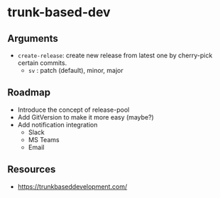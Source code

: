 # trunk-based-dev
## Arguments
- `create-release`: create new release from latest one by cherry-pick certain commits.
    - `sv` : patch (default), minor, major

## Roadmap
- Introduce the concept of release-pool
- Add GitVersion to make it more easy (maybe?)
- Add notification integration 
    - Slack
    - MS Teams
    - Email


## Resources
- https://trunkbaseddevelopment.com/